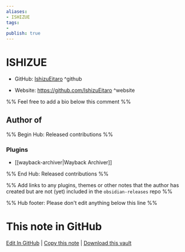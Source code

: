```yaml
---
aliases:
- ISHIZUE
tags:
- 
publish: true
---
```


# ISHIZUE

- GitHub: [IshizuEitaro](https://github.com/IshizuEitaro/) ^github
<!-- - Discord: `@` ^discord-->
- Website: <https://github.com/IshizuEitaro> ^website
<!-- - [[Publish sites|Publish site]]: <https://> ^publish-->

%% Feel free to add a bio below this comment %%


## Author of

%% Begin Hub: Released contributions %%
### Plugins
- [[wayback-archiver|Wayback Archiver]]

%% End Hub: Released contributions %%

%% Add links to any plugins, themes or other notes that the author has created but are not (yet) included in the `obsidian-releases` repo %%

<!--
### Unlisted plugins
-->

<!--
### Others
-->

<!--
## Sponsor this author
-->

<!-- - [[GitHub sponsors]]: [Sponsor @IshizuEitaro on GitHub Sponsors](https://github.com/sponsors/IshizuEitaro) ^github-sponsor-->
<!-- - [[Buy me a coffee]]: <https://> ^buy-me-a-coffee-->
<!-- - [[PayPal]]: <https://> ^paypal-->
<!-- - [[Patreon]]: <https://> ^patreon-->

<!--
## Follow this author
-->

<!-- - [[YouTube Channels|On YouTube]]: <https://> ^youtube-->
<!-- - Twitter: <https://> ^twitter-->
<!-- - ... -->

%% Hub footer: Please don't edit anything below this line %%

# This note in GitHub

<span class="git-footer">[Edit In GitHub](https://github.dev/obsidian-community/obsidian-hub/blob/main/01%20-%20Community/People/IshizuEitaro.md "git-hub-edit-note") | [Copy this note](https://raw.githubusercontent.com/obsidian-community/obsidian-hub/main/01%20-%20Community/People/IshizuEitaro.md "git-hub-copy-note") | [Download this vault](https://github.com/obsidian-community/obsidian-hub/archive/refs/heads/main.zip "git-hub-download-vault") </span>
